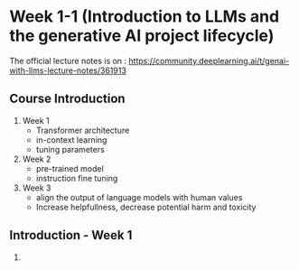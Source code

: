 # Week 1-1 (Introduction to LLMs and the generative AI project lifecycle)

The official lecture notes is on : https://community.deeplearning.ai/t/genai-with-llms-lecture-notes/361913

## Course Introduction 
1. Week 1
   - Transformer architecture
   - in-context learning
   - tuning parameters
2. Week 2
   - pre-trained model
   - instruction fine tuning
3. Week 3
   - align the output of language models with human values
   - Increase helpfullness, decrease potential harm and toxicity

## Introduction - Week 1
1. 
